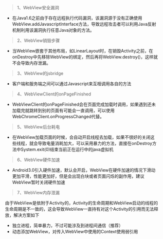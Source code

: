 > 1、WebView安全漏洞

* 在Java1.6之前由于存在远程执行代码漏洞，该漏洞源于没有正确使用WebView.addJavascriptInterface方法，导致远程攻击者可以利用Java反射机制利用该漏洞执行任意Java对象的方法。

> 2、WebView销毁步骤

* 当WebView嵌套于其他布局，如LinearLayout时，在销毁Activity之前，在onDestroy中先移除WebView的绑定，然后再将WebView.destroy\(\)，这样就不会导致内存泄漏。

> 3、WebView的jsbridge

* 客户端和服务端之间可以通过Javascript来互相调用各自的方法

> 4、WebViewClient的onPageFinished

* WebViewClient的onPageFinished会在页面完成加载时调用，如果遇到还未加载完就跳转到别的页面有可能会一直调用，可以使用WebChromeClient.onProgressChanged代替。

> 5、WebView后台耗电

* 在WebView加载页面的时候，会自动开启线程去加载，如果不很好的关闭这些线程，就会导致电量消耗加大，可以采用暴力的方法，直接在onDestroy方法中System.exit\(0\)结束当前正在运行中的java虚拟机

> 6、WebView硬件加速

* Android3.0引入硬件加速，默认会开启，WebView在硬件加速的情况下滑动更加平滑，性能更加好，但是会出现白块或者页面闪烁的副作用，建议WebView暂时关闭硬件加速

> 7、WebView内存泄漏

由于WebView是依附于Activity的，Activity的生命周期和WebView启动的线程的生命周期是不一致的，这会导致WebView一直持有对这个Activity的引用而无法释放，解决方案如下

* 独立进程，简单暴力，不过可能涉及到进程间通信（推荐）
* 动态添加WebView，对传入WebView中使用的Context使用弱引用



